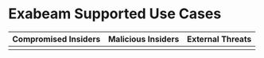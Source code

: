 Exabeam Supported Use Cases
===========================

| Compromised Insiders | Malicious Insiders | External Threats |
| -------------------- | ------------------ | ---------------- |
|                      |                    |                  |
